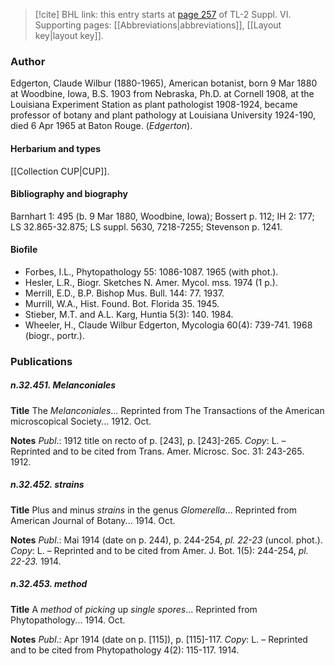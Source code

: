 > [!cite] BHL link: this entry starts at [page 257](https://www.biodiversitylibrary.org/item/103835#page/267/mode/1up) of TL-2 Suppl. VI.
> Supporting pages: [[Abbreviations|abbreviations]], [[Layout key|layout key]].

### Author

Edgerton, Claude Wilbur (1880-1965), American botanist, born 9 Mar 1880 at Woodbine, Iowa, B.S. 1903 from Nebraska, Ph.D. at Cornell 1908, at the Louisiana Experiment Station as plant pathologist 1908-1924, became professor of botany and plant pathology at Louisiana University 1924-190, died 6 Apr 1965 at Baton Rouge. (*Edgerton*).

#### Herbarium and types

[[Collection CUP|CUP]].

#### Bibliography and biography

Barnhart 1: 495 (b. 9 Mar 1880, Woodbine, Iowa); Bossert p. 112; IH 2: 177; LS 32.865-32.875; LS suppl. 5630, 7218-7255; Stevenson p. 1241.

#### Biofile

- Forbes, I.L., Phytopathology 55: 1086-1087. 1965 (with phot.).
- Hesler, L.R., Biogr. Sketches N. Amer. Mycol. mss. 1974 (1 p.).
- Merrill, E.D., B.P. Bishop Mus. Bull. 144: 77. 1937.
- Murrill, W.A., Hist. Found. Bot. Florida 35. 1945.
- Stieber, M.T. and A.L. Karg, Huntia 5(3): 140. 1984.
- Wheeler, H., Claude Wilbur Edgerton, Mycologia 60(4): 739-741. 1968 (biogr., portr.).

### Publications

##### n.32.451. Melanconiales

**Title**
The *Melanconiales*... Reprinted from The Transactions of the American microscopical Society... 1912. Oct.

**Notes**
*Publ*.: 1912 title on recto of p. \[243\], p. \[243\]-265. *Copy*: L. – Reprinted and to be cited from Trans. Amer. Microsc. Soc. 31: 243-265. 1912.

##### n.32.452. strains

**Title**
Plus and minus *strains* in the genus *Glomerella*... Reprinted from American Journal of Botany... 1914. Oct.

**Notes**
*Publ*.: Mai 1914 (date on p. 244), p. 244-254, *pl. 22-23* (uncol. phot.). *Copy*: L. – Reprinted and to be cited from Amer. J. Bot. 1(5): 244-254, *pl. 22-23.* 1914.

##### n.32.453. method

**Title**
A *method* of *picking* up *single spores*... Reprinted from Phytopathology... 1914. Oct.

**Notes**
*Publ*.: Apr 1914 (date on p. \[115\]), p. \[115\]-117. *Copy*: L. – Reprinted and to be cited from Phytopathology 4(2): 115-117. 1914.

